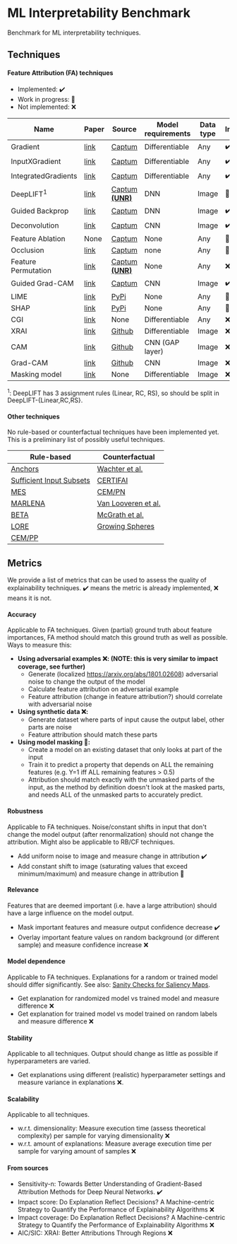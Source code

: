 # ML Interpretability Benchmark
Benchmark for ML interpretability techniques.

## Techniques

#### Feature Attribution (FA) techniques
- Implemented: :heavy_check_mark:
- Work in progress: :construction:
- Not implemented: :x:

| Name | Paper | Source | Model requirements | Data type | Implemented |
| ---- | ----- | ------ | ------------------ | --------- | ----------- |
| Gradient | [link](https://arxiv.org/abs/1312.6034) | [Captum](https://captum.ai/api/saliency.html) | Differentiable | Any | :heavy_check_mark: |
| InputXGradient | [link](https://arxiv.org/abs/1611.07270) | [Captum](https://captum.ai/api/input_x_gradient.html) | Differentiable | Any | :heavy_check_mark: |
| IntegratedGradients | [link](http://arxiv.org/abs/1703.01365) | [Captum](https://captum.ai/api/integrated_gradients.html) | Differentiable | Any | :heavy_check_mark: |
| DeepLIFT<sup>1</sup> | [link](https://arxiv.org/abs/1704.02685) | [Captum **(UNR)**](https://captum.ai/api/deep_lift.html) | DNN | Image | :construction: |
| Guided Backprop | [link](https://arxiv.org/abs/1412.6806) | [Captum](https://captum.ai/api/guided_backprop.html) | DNN | Image | :heavy_check_mark: |
| Deconvolution | [link](https://arxiv.org/abs/1311.2901) | [Captum](https://captum.ai/api/deconvolution.html) | CNN | Image | :heavy_check_mark: |
| Feature Ablation | None | [Captum](https://captum.ai/api/feature_ablation.html) | None | Any | :construction: |
| Occlusion | [link](https://arxiv.org/abs/1311.2901) | [Captum](https://captum.ai/api/occlusion.html) | none | Any | :construction: |
| Feature Permutation | [link](https://christophm.github.io/interpretable-ml-book/feature-importance.html) | [Captum **(UNR)**](https://captum.ai/api/feature_permutation.html) | None | Any | :x: |
| Guided Grad-CAM | [link](https://arxiv.org/abs/1610.02391) | [Captum](https://captum.ai/api/guided_grad_cam.html) | CNN | Image | :heavy_check_mark: |
| LIME | [link](https://www.kdd.org/kdd2016/papers/files/rfp0573-ribeiroA.pdf) | [PyPi](https://pypi.org/project/lime/) | None | Any | :construction: |
| SHAP | [link](https://arxiv.org/abs/1705.07874) | [PyPi](https://pypi.org/project/shap/) | None | Any | :construction: |
| CGI | [link](https://arxiv.org/abs/1905.12152) | None | Differentiable | Any | :x: |
| XRAI | [link](https://arxiv.org/abs/1906.02825) | [Github](https://github.com/PAIR-code/saliency) | Differentiable | Image | :x: |
| CAM | [link](http://cnnlocalization.csail.mit.edu/Zhou_Learning_Deep_Features_CVPR_2016_paper.pdf) | [Github](https://github.com/zhoubolei/CAM) | CNN (GAP layer) | Image | :x: |
| Grad-CAM | [link](https://arxiv.org/abs/1610.02391) | [Github](https://github.com/ramprs/grad-cam/) | CNN | Image | :x: |
| Masking model | [link](https://arxiv.org/abs/1705.07857) | None | Differentiable | Image | :x: |

<sup>1</sup>: DeepLIFT has 3 assignment rules (Linear, RC, RS), so should be split in DeepLIFT-{Linear,RC,RS}.

#### Other techniques
No rule-based or counterfactual techniques have been implemented yet. This is a preliminary list of possibly useful techniques.

| Rule-based | Counterfactual |
| ---------- | -------------- |
| [Anchors](https://www.aaai.org/ocs/index.php/AAAI/AAAI18/paper/view/16982) | [Wachter et al.](http://arxiv.org/abs/1711.00399)
| [Sufficient Input Subsets](http://arxiv.org/abs/1810.03805) | [CERTIFAI](http://arxiv.org/abs/1905.07857)
| [MES](https://ieeexplore.ieee.org/document/7738872) | [CEM/PN](http://arxiv.org/abs/1802.07623)
| [MARLENA](https://link.springer.com/chapter/10.1007/978-3-030-24409-5_9) | [Van Looveren et al.](http://arxiv.org/abs/1907.02584)
| [BETA](http://arxiv.org/abs/1707.01154) | [McGrath et al.](http://arxiv.org/abs/1811.05245)
| [LORE](http://arxiv.org/abs/1805.10820) | [Growing Spheres](http://arxiv.org/abs/1712.08443)
| [CEM/PP](http://arxiv.org/abs/1802.07623)

## Metrics
We provide a list of metrics that can be used to assess the quality of explainability techniques.
:heavy_check_mark: means the metric is already implemented, :x: means it is not.
#### Accuracy
Applicable to FA techniques.
Given (partial) ground truth about feature importances, FA method should match this ground truth as well as possible. Ways to measure this:

- **Using adversarial examples :x:: (NOTE: this is very similar to impact coverage, see further)**
    - Generate (localized https://arxiv.org/abs/1801.02608) adversarial noise to change the output of the model
    - Calculate feature attribution on adversarial example
    - Feature attribution (change in feature attribution?) should correlate with adversarial noise
- **Using synthetic data :x::**
    - Generate dataset where parts of input cause the output label, other parts are noise
    - Feature attribution should match these parts
- **Using model masking :construction::**
    - Create a model on an existing dataset that only looks at part of the input
    - Train it to predict a property that depends on ALL the remaining features (e.g. Y=1 iff ALL remaining features > 0.5)
    - Attribution should match exactly with the unmasked parts of the input, as the method by definition doesn't look at the masked parts, and needs ALL of the unmasked parts to accurately predict.

#### Robustness
Applicable to FA techniques. Noise/constant shifts in input that don't change the model output (after renormalization) should not change the attribution. Might also be applicable to RB/CF techniques.

- Add uniform noise to image and measure change in attribution :heavy_check_mark:
- Add constant shift to image (saturating values that exceed minimum/maximum) and measure change in attribution :construction:

#### Relevance
Features that are deemed important (i.e. have a large attribution) should have a large influence on the model output.

- Mask important features and measure output confidence decrease :heavy_check_mark:
- Overlay important feature values on random background (or different sample) and measure confidence increase :x:

#### Model dependence
Applicable to FA techniques. Explanations for a random or trained model should differ significantly. See also: [Sanity Checks for Saliency Maps](https://arxiv.org/abs/1810.03292).

- Get explanation for randomized model vs trained model and measure difference :x:
- Get explanation for trained model vs model trained on random labels and measure difference :x:

#### Stability
Applicable to all techniques. Output should change as little as possible if hyperparameters are varied.

- Get explanations using different (realistic) hyperparameter settings and measure variance in explanations :x:.

#### Scalability
Applicable to all techniques.

- w.r.t. dimensionality: Measure execution time (assess theoretical complexity) per sample for varying dimensionality :x:
- w.r.t. amount of explanations: Measure average execution time per sample for varying amount of samples :x:

#### From sources
- Sensitivity-n: Towards Better Understanding of Gradient-Based Attribution Methods for Deep Neural Networks. :heavy_check_mark:
- Impact score: Do Explanation Reflect Decisions? A Machine-centric Strategy to Quantify the Performance of Explainability Algorithms :x:
- Impact coverage: Do Explanation Reflect Decisions? A Machine-centric Strategy to Quantify the Performance of Explainability Algorithms :x:
- AIC/SIC: XRAI: Better Attributions Through Regions :x:






